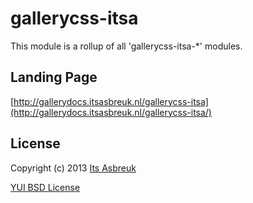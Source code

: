 gallerycss-itsa
========


This module is a rollup of all 'gallerycss-itsa-*' modules.


Landing Page
--------------
[http://gallerydocs.itsasbreuk.nl/gallerycss-itsa](http://gallerydocs.itsasbreuk.nl/gallerycss-itsa/)


License
-------

Copyright (c) 2013 [Its Asbreuk](http://http://itsasbreuk.nl)

[YUI BSD License](http://developer.yahoo.com/yui/license.html)
